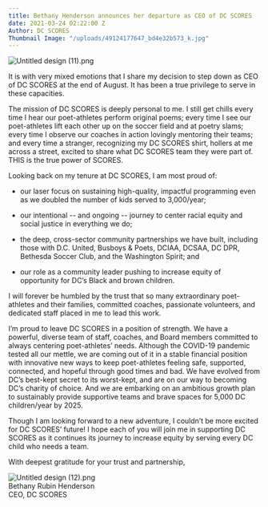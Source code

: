 ```yaml
---
title: Bethany Henderson announces her departure as CEO of DC SCORES
date: 2021-03-24 02:22:00 Z
Author: DC SCORES
Thumbnail Image: "/uploads/49124177647_bd4e32b573_k.jpg"
---
```


![Untitled design (11).png](/uploads/Untitled%20design%20(11).png)

It is with very mixed emotions that I share my decision to step down as CEO of DC SCORES at the end of August. It has been a true privilege to serve in these capacities.

The mission of DC SCORES is deeply personal to me.  I still get chills every time I hear our poet-athletes perform original poems; every time I see our poet-athletes lift each other up on the soccer field and at poetry slams; every time I observe our coaches in action lovingly mentoring their teams; and every time a stranger, recognizing my DC SCORES shirt, hollers at me across a street, excited to share what DC SCORES team they were part of. THIS is the true power of SCORES.





Looking back on my tenure at DC SCORES, I am most proud of:

* our laser focus on sustaining high-quality, impactful programming even as we doubled the number of kids served to 3,000/year;

* our intentional -- and ongoing -- journey to center racial equity and social justice in everything we do;

* the deep, cross-sector community partnerships we have built, including those with D.C. United, Busboys & Poets, DCIAA, DCSAA, DC DPR, Bethesda Soccer Club, and the Washington Spirit; and

* our role as a community leader pushing to increase equity of opportunity for DC’s Black and brown children.

I will forever be humbled by the trust that so many extraordinary poet-athletes and their families, committed coaches, passionate volunteers, and dedicated staff placed in me to lead this work.

I’m proud to leave DC SCORES in a position of strength. We have a powerful, diverse team of staff, coaches, and Board members committed to always centering poet-athletes’ needs. Although the COVID-19 pandemic tested all our mettle, we are coming out of it in a stable financial position with innovative new ways to keep poet-athletes feeling safe, supported, connected, and hopeful through good times and bad. We have evolved from DC’s best-kept secret to its worst-kept, and are on our way to becoming DC’s charity of choice. And we are embarking on an ambitious growth plan to sustainably provide supportive teams and brave spaces for 5,000 DC children/year by 2025.

Though I am looking forward to a new adventure, I couldn’t be more excited for DC SCORES’ future! I hope each of you will join me in supporting DC SCORES as it continues its journey to increase equity by serving every DC child who needs a team.

With deepest gratitude for your trust and partnership,

![Untitled design (12).png](/uploads/Untitled%20design%20(12).png) <br>
Bethany Rubin Henderson <br>
CEO, DC SCORES